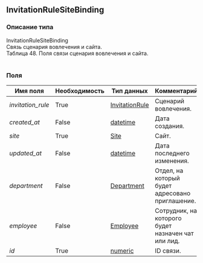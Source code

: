 
## InvitationRuleSiteBinding

### Описание типа
InvitationRuleSiteBinding<br/>Связь сценария вовлечения и сайта.<br/>Таблица 48. Поля связи сценария вовлечения и сайта.<br/><br/>
### Поля

| Имя поля | Необходимость | Тип данных | Комментарий |
|---|---|---|---|
|*invitation_rule*|True|[InvitationRule](/docs/types/InvitationRule.md)|Сценарий вовлечения.<br/>|
|*created_at*|False|[datetime](/docs/types/datetime.md)|Дата создания.<br/>|
|*site*|True|[Site](/docs/types/Site.md)|Сайт.<br/>|
|*updated_at*|False|[datetime](/docs/types/datetime.md)|Дата последнего изменения.<br/>|
|*department*|False|[Department](/docs/types/Department.md)|Отдел, на который будет адресовано приглашение.<br/>|
|*employee*|False|[Employee](/docs/types/Employee.md)|Сотрудник, на которого будет назначен чат или лид.<br/>|
|*id*|True|[numeric](/docs/types/numeric.md)|ID связи.<br/>|
